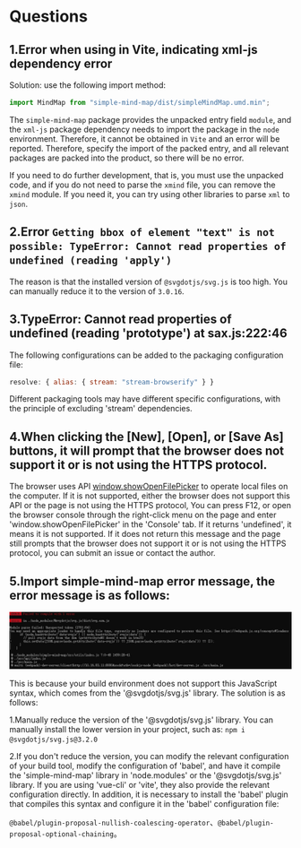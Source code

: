 # Questions

## 1.Error when using in Vite, indicating xml-js dependency error

Solution: use the following import method:

```js
import MindMap from "simple-mind-map/dist/simpleMindMap.umd.min";
```

The `simple-mind-map` package provides the unpacked entry field `module`, and
the `xml-js` package dependency needs to import the package in the `node`
environment. Therefore, it cannot be obtained in `Vite` and an error will be
reported. Therefore, specify the import of the packed entry, and all relevant
packages are packed into the product, so there will be no error.

If you need to do further development, that is, you must use the unpacked code,
and if you do not need to parse the `xmind` file, you can remove the `xmind`
module. If you need it, you can try using other libraries to parse `xml` to
`json`.

## 2.Error `Getting bbox of element "text" is not possible: TypeError: Cannot read properties of undefined (reading 'apply')`

The reason is that the installed version of `@svgdotjs/svg.js` is too high. You can manually reduce it to the version of `3.0.16`.

## 3.TypeError: Cannot read properties of undefined (reading 'prototype') at sax.js:222:46 

The following configurations can be added to the packaging configuration file:

```js
resolve: { alias: { stream: "stream-browserify" } }
```

Different packaging tools may have different specific configurations, with the principle of excluding 'stream' dependencies.

## 4.When clicking the [New], [Open], or [Save As] buttons, it will prompt that the browser does not support it or is not using the HTTPS protocol.

The browser uses API [window.showOpenFilePicker](https://developer.mozilla.org/zh-CN/docs/Web/API/Window/showOpenFilePicker) to operate local files on the computer. If it is not supported, either the browser does not support this API or the page is not using the HTTPS protocol, You can press F12, or open the browser console through the right-click menu on the page and enter 'window.showOpenFilePicker' in the 'Console' tab. If it returns 'undefined', it means it is not supported. If it does not return this message and the page still prompts that the browser does not support it or is not using the HTTPS protocol, you can submit an issue or contact the author.

## 5.Import simple-mind-map error message, the error message is as follows:

<img src="../../assets/img/错误.jpg" style="width: 850px" />

This is because your build environment does not support this JavaScript syntax, which comes from the '@svgdotjs/svg.js' library. The solution is as follows:

1.Manually reduce the version of the '@svgdotjs/svg.js' library. You can manually install the lower version in your project, such as: `npm i @svgdotjs/svg.js@3.2.0`

2.If you don't reduce the version, you can modify the relevant configuration of your build tool, modify the configuration of 'babel', and have it compile the 'simple-mind-map' library in 'node.modules' or the  '@svgdotjs/svg.js' library. If you are using 'vue-cli' or 'vite', they also provide the relevant configuration directly. In addition, it is necessary to install the 'babel' plugin that compiles this syntax and configure it in the 'babel' configuration file:

`@babel/plugin-proposal-nullish-coalescing-operator`、`@babel/plugin-proposal-optional-chaining`。